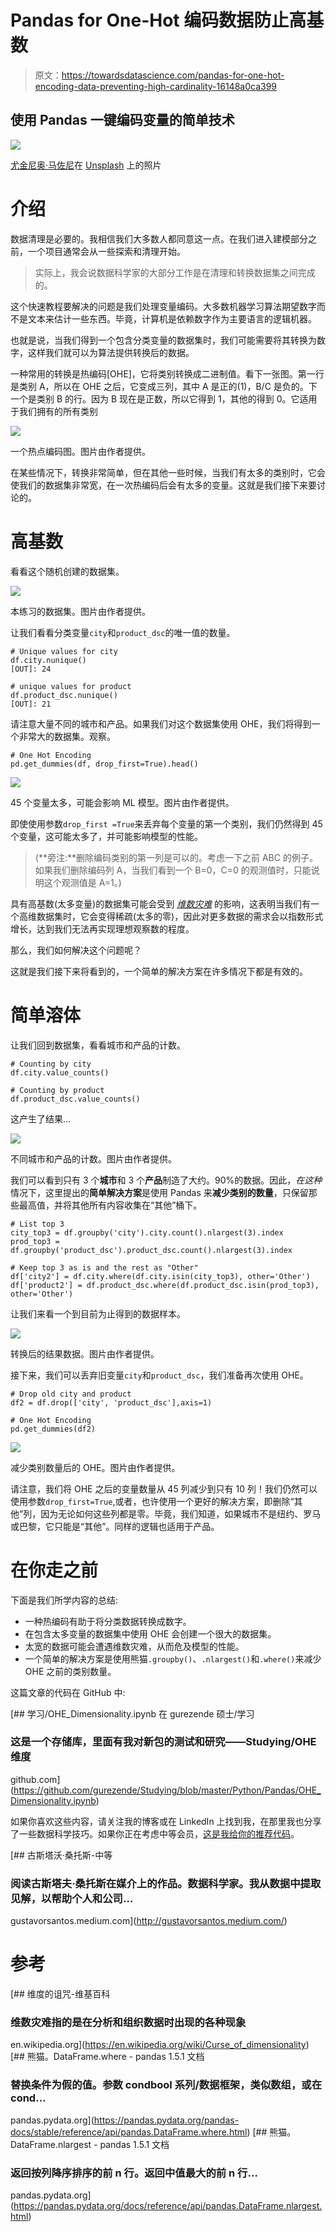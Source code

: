 # Pandas for One-Hot 编码数据防止高基数

> 原文：<https://towardsdatascience.com/pandas-for-one-hot-encoding-data-preventing-high-cardinality-16148a0ca399>

## 使用 Pandas 一键编码变量的简单技术

![](img/182c1e8ced7cb2bae18577f1433e5614.png)

[尤金尼奥·马佐尼](https://unsplash.com/@eugi1492?utm_source=unsplash&utm_medium=referral&utm_content=creditCopyText)在 [Unsplash](https://unsplash.com/s/photos/options?utm_source=unsplash&utm_medium=referral&utm_content=creditCopyText) 上的照片

# 介绍

数据清理是必要的。我相信我们大多数人都同意这一点。在我们进入建模部分之前，一个项目通常会从一些探索和清理开始。

> 实际上，我会说数据科学家的大部分工作是在清理和转换数据集之间完成的。

这个快速教程要解决的问题是我们处理变量编码。大多数机器学习算法期望数字而不是文本来估计一些东西。毕竟，计算机是依赖数字作为主要语言的逻辑机器。

也就是说，当我们得到一个包含分类变量的数据集时，我们可能需要将其转换为数字，这样我们就可以为算法提供转换后的数据。

一种常用的转换是热编码[OHE]，它将类别转换成二进制值。看下一张图。第一行是类别 A，所以在 OHE 之后，它变成三列，其中 A 是正的(1)，B/C 是负的。下一个是类别 B 的行。因为 B 现在是正数，所以它得到 1，其他的得到 0。它适用于我们拥有的所有类别

![](img/629942cc7250519a012d7d84be85f261.png)

一个热点编码图。图片由作者提供。

在某些情况下，转换非常简单，但在其他一些时候，当我们有太多的类别时，它会使我们的数据集非常宽，在一次热编码后会有太多的变量。这就是我们接下来要讨论的。

# 高基数

看看这个随机创建的数据集。

![](img/5bb2010cab5dc12e767e0258ed599135.png)

本练习的数据集。图片由作者提供。

让我们看看分类变量`city`和`product_dsc`的唯一值的数量。

```
# Unique values for city
df.city.nunique()
[OUT]: 24

# unique values for product
df.product_dsc.nunique()
[OUT]: 21
```

请注意大量不同的城市和产品。如果我们对这个数据集使用 OHE，我们将得到一个非常大的数据集。观察。

```
# One Hot Encoding
pd.get_dummies(df, drop_first=True).head()
```

![](img/0894c0875c5554ccc7b330628c26d0f1.png)

45 个变量太多，可能会影响 ML 模型。图片由作者提供。

即使使用参数`drop_first =True`来丢弃每个变量的第一个类别，我们仍然得到 45 个变量，这可能太多了，并可能影响模型的性能。

> (**旁注:**删除编码类别的第一列是可以的。考虑一下之前 ABC 的例子。如果我们删除编码列 A，当我们看到一个 B=0，C=0 的观测值时，只能说明这个观测值是 A=1。)

具有高基数(太多变量)的数据集可能会受到 [*维数灾难*](https://en.wikipedia.org/wiki/Curse_of_dimensionality) 的影响，这表明当我们有一个高维数据集时，它会变得稀疏(太多的零)，因此对更多数据的需求会以指数形式增长，达到我们无法再实现理想观察数的程度。

那么，我们如何解决这个问题呢？

这就是我们接下来将看到的，一个简单的解决方案在许多情况下都是有效的。

# 简单溶体

让我们回到数据集，看看城市和产品的计数。

```
# Counting by city
df.city.value_counts()

# Counting by product
df.product_dsc.value_counts()
```

这产生了结果…

![](img/cd2521522d3238eee0e5e24b48762649.png)

不同城市和产品的计数。图片由作者提供。

我们可以看到只有 3 个**城市**和 3 个**产品**制造了大约。90%的数据。因此，*在这种*情况下，这里提出的**简单解决方案**是使用 Pandas 来**减少类别的数量**，只保留那些最高值，并将其他所有内容收集在“其他”桶下。

```
# List top 3
city_top3 = df.groupby('city').city.count().nlargest(3).index
prod_top3 = df.groupby('product_dsc').product_dsc.count().nlargest(3).index

# Keep top 3 as is and the rest as "Other"
df['city2'] = df.city.where(df.city.isin(city_top3), other='Other')
df['product2'] = df.product_dsc.where(df.product_dsc.isin(prod_top3), other='Other')
```

让我们来看一个到目前为止得到的数据样本。

![](img/f8c40937abd60868559bf9053e7c36f7.png)

转换后的结果数据。图片由作者提供。

接下来，我们可以丢弃旧变量`city`和`product_dsc`，我们准备再次使用 OHE。

```
# Drop old city and product
df2 = df.drop(['city', 'product_dsc'],axis=1)

# One Hot Encoding
pd.get_dummies(df2)
```

![](img/73ab764cfb15a0ac7f3407bac1e757ab.png)

减少类别数量后的 OHE。图片由作者提供。

请注意，我们将 OHE 之后的变量数量从 45 列减少到只有 10 列！我们仍然可以使用参数`drop_first=True`,或者，也许使用一个更好的解决方案，即删除“其他”列，因为无论如何这些列都是零。毕竟，我们知道，如果城市不是纽约、罗马或巴黎，它只能是“其他”。同样的逻辑也适用于产品。

# 在你走之前

下面是我们所学内容的总结:

*   一种热编码有助于将分类数据转换成数字。
*   在包含太多变量的数据集中使用 OHE 会创建一个很大的数据集。
*   太宽的数据可能会遭遇维数灾难，从而危及模型的性能。
*   一个简单的解决方案是使用熊猫`.groupby()`、`.nlargest()`和`.where()`来减少 OHE 之前的类别数量。

这篇文章的代码在 GitHub 中:

[](https://github.com/gurezende/Studying/blob/master/Python/Pandas/OHE_Dimensionality.ipynb) [## 学习/OHE_Dimensionality.ipynb 在 gurezende 硕士/学习

### 这是一个存储库，里面有我对新包的测试和研究——Studying/OHE 维度

github.com](https://github.com/gurezende/Studying/blob/master/Python/Pandas/OHE_Dimensionality.ipynb) 

如果你喜欢这些内容，请关注我的博客或在 LinkedIn 上找到我，在那里我也分享了一些数据科学技巧。如果你正在考虑中等会员，[这是我给你的推荐代码](https://gustavorsantos.medium.com/membership)。

[](http://gustavorsantos.medium.com/) [## 古斯塔沃·桑托斯-中等

### 阅读古斯塔夫·桑托斯在媒介上的作品。数据科学家。我从数据中提取见解，以帮助个人和公司…

gustavorsantos.medium.com](http://gustavorsantos.medium.com/) 

# 参考

 [## 维度的诅咒-维基百科

### 维数灾难指的是在分析和组织数据时出现的各种现象

en.wikipedia.org](https://en.wikipedia.org/wiki/Curse_of_dimensionality)  [## 熊猫。DataFrame.where - pandas 1.5.1 文档

### 替换条件为假的值。参数 condbool 系列/数据框架，类似数组，或在 cond…

pandas.pydata.org](https://pandas.pydata.org/pandas-docs/stable/reference/api/pandas.DataFrame.where.html)  [## 熊猫。DataFrame.nlargest - pandas 1.5.1 文档

### 返回按列降序排序的前 n 行。返回中值最大的前 n 行…

pandas.pydata.org](https://pandas.pydata.org/docs/reference/api/pandas.DataFrame.nlargest.html)